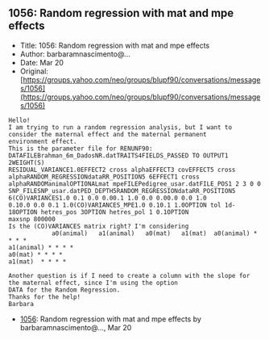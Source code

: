 ## 1056: Random regression with mat and mpe effects

- Title: 1056: Random regression with mat and mpe effects
- Author: barbaramnascimento@...
- Date: Mar 20
- Original: [https://groups.yahoo.com/neo/groups/blupf90/conversations/messages/1056](https://groups.yahoo.com/neo/groups/blupf90/conversations/messages/1056)

```
Hello!
I am trying to run a random regression analysis, but I want to consider the maternal effect and the maternal permanent
environment effect.
This is the parameter file for RENUNF90:
DATAFILEBrahman_6m_DadosNR.datTRAITS4FIELDS_PASSED TO OUTPUT1 2WEIGHT(S)
RESIDUAL_VARIANCE1.0EFFECT2 cross alphaEFFECT3 covEFFECT5 cross alphaRANDOM_REGRESSIONdataRR_POSITION5 6EFFECT1 cross
alphaRANDOManimalOPTIONALmat mpeFILEPedigree_usar.datFILE_POS1 2 3 0 0
SNP_FILESNP_usar.datPED_DEPTH5RANDOM_REGRESSIONdataRR_POSITION5 6(CO)VARIANCES1.0 0.1 0.0 0.00.1 1.0 0.0 0.00.0 0.0 1.0
0.10.0 0.0 0.1 1.0(CO)VARIANCES_MPE1.0 0.10.1 1.0OPTION tol 1d-18OPTION hetres_pos 3OPTION hetres_pol 1 0.1OPTION
maxsnp 800000
Is the (CO)VARIANCES matrix right? I'm considering
		    a0(animal)	 a1(animal)   a0(mat)	a1(mat)  a0(animal) * * * *
a1(animal) * * * *
a0(mat) * * * *
a1(mat)  * * * *

Another question is if I need to create a column with the slope for the maternal effect, since I'm using the option
DATA for the Random Regression.
Thanks for the help!
Barbara
```

- [1056](1056.md): Random regression with mat and mpe effects by barbaramnascimento@..., Mar 20
